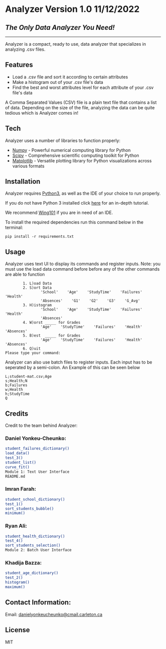 # Analyzer Version 1.0 11/12/2022

## _The Only Data Analyzer You Need!_

---

Analyzer is a compact, ready to use, data analyzer that specializes in analyzing .csv files.

## Features

- Load a .csv file and sort it according to certain attributes
- Make a histogram out of your .csv file's data
- Find the best and worst attributes level for each attribute of your .csv file's data

A Comma Separated Values (CSV) file is a plain text file that contains a list of data. Depending on the size of the file, analyzing the data can be quite tedious which is Analyzer comes in!

## Tech

Analyzer uses a number of libraries to function properly:

- [Numpy] - Powerful numerical computing library for Python
- [Scipy] - Comprehensive scientific computing toolkit for Python
- [Matplotlib] - Versatile plotting library for Python visualizations across various formats

## Installation

Analyzer requires [Python3], as well as the IDE of your choice to run properly.

If you do not have Python 3 installed click [here] for an in-depth tutorial.

We recommend [Wing101] if you are in need of an IDE.

To install the required dependencies run this command below in the terminal:

```
pip install -r requirements.txt
```

## Usage

Analyzer uses text UI to display its commands and register inputs.
Note: you must use the load data command before before any of the other commands are able to function

```
        1. L)oad Data
        2. S)ort Data
                'School'    'Age'    'StudyTime'    'Failures'    'Health'
                'Absences'    'G1'    'G2'    'G3'    'G_Avg'
        3. H)istogram
                'School'    'Age'    'StudyTime'    'Failures'    'Health'
                'Absences'
        4. W)orst _____ for Grades
                'Age'    'StudyTime'    'Failures'    'Health'    'Absences'
        5. B)est  _____ for Grades
                'Age'    'StudyTime'    'Failures'    'Health'    'Absences'
        6. Q)uit
Please type your command:
```

Analyzer can also use batch files to register inputs.
Each input has to be seperated by a semi-colon.
An Example of this can be seen below

```
L;student-mat.csv;Age
s;Health;N
b;Failures
w;Health
h;StudyTime
Q
```

## Credits

Credit to the team behind Analyzer:

### Daniel Yonkeu-Cheunko:

```sh
student_failures_dictionary()
load_data()
test_3()
student_list()
curve_fit()
Module 1: Text User Interface
README.md
```

### Imran Farah:

```sh
student_school_dictionary()
test_1()
sort_students_bubble()
minimum()
```

### Ryan Ali:

```sh
student_health_dictionary()
test_4()
sort_students_selection()
Module 2: Batch User Interface
```

### Khadija Bazza:

```sh
student_age_dictionary()
test_2()
histogram()
maximum()
```

## Contact Information:

Email: danielyonkeucheunko@cmail.carleton.ca

## License

MIT

[Python3]: https://www.python.org/downloads/
[here]: https://www.digitalocean.com/community/tutorials/install-python-windows-10
[Wing101]: https://wingware.com/downloads/wing-101
[Numpy]: https://numpy.org/install/
[Scipy]: https://scipy.org/install/
[Matplotlib]: https://matplotlib.org/stable/users/installing/index.html
